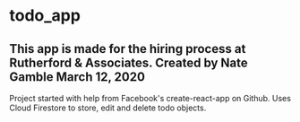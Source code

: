 # todo_app

This app is made for the hiring process at Rutherford & Associates.
Created by Nate Gamble March 12, 2020
-----------------------------
Project started with help from Facebook's create-react-app on Github.
Uses Cloud Firestore to store, edit and delete todo objects.
